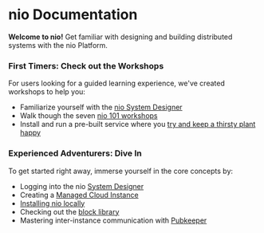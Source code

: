 # nio Documentation

**Welcome to nio!** Get familiar with designing and building distributed systems with the nio Platform.

### First Timers: Check out the Workshops

For users looking for a guided learning experience, we've created workshops to help you:

* Familiarize yourself with the [nio System Designer](https://workshops.n.io/system-designer)
* Walk though the seven [nio 101 workshops](https://workshops.n.io/nio-101/)
* Install and run a pre-built service where you [try and keep a thirsty plant happy](http://workshops.n.io/distributed-demonstration)


### Experienced Adventurers: Dive In

To get started right away, immerse yourself in the core concepts by:

* Logging into the nio [System Designer](https://designer.n.io)
* Creating a [Managed Cloud Instance](/running-nio/in-the-cloud.md)
* [Installing nio locally](/installation)
* Checking out the [block library](https://blocks.n.io)
* Mastering inter-instance communication with [Pubkeeper](https://docs.pubkeeper.com)
